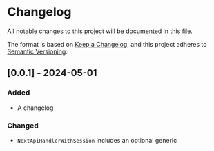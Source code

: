 # Changelog

All notable changes to this project will be documented in this file.

The format is based on [Keep a Changelog], and this project adheres to
[Semantic Versioning].

## [0.0.1] - 2024-05-01

### Added

- A changelog

### Changed

- `NextApiHandlerWithSession` includes an optional generic

[keep a changelog]: https://keepachangelog.com/en/1.0.0/
[semantic versioning]: https://semver.org/spec/v2.0.0.html
